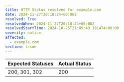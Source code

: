 ```yaml
---
title: HTTP Status resolved for example.com
date: 2024-11-27T20:18:24+00:00Z
resolved: True
resolvedWhen: 2024-11-27T20:18:24+00:00Z
resolvedStartTime: 2024-10-25T21:09:43.191474+00:00
severity: notice
affected:
  - example.com
section: issue
---
```


| Expected Statuses | Actual Status  |
|-------------------|----------------|
| 200, 301, 302 | 200 |
